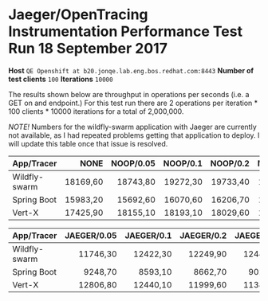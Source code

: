 # Jaeger/OpenTracing Instrumentation Performance Test Run 18 September 2017

**Host** `QE Openshift at b20.jonqe.lab.eng.bos.redhat.com:8443`
**Number of test clients** `100`
**Iterations** `10000`

The results shown below are throughput in operations per seconds (i.e. a GET on and endpoint.)  For this test run there are 2 operations per iteration * 100 clients * 10000 iterations for a total of 2,000,000. 

_NOTE!_ Numbers for the wildfly-swarm application with Jaeger are currently not available, as I had repeated problems
getting that application to deploy.  I will update this table once that issue is resolved.


| App/Tracer|NONE| NOOP/0.05| NOOP/0.1 | NOOP/0.2 | NOOP/1.0 |
| ------------- | -----:|-----:|-----:|-----:|-----:|
| Wildfly-swarm|18169,60|18743,80|19272,30|19733,40|18823,40|
| Spring Boot|15983,20|15692,60|16070,60|16206,70|16117,70| 
| Vert-X|17425,90|18155,10|18193,10|18029,60|17822,00|

| App/Tracer|JAEGER/0.05|JAEGER/0.1|JAEGER/0.2|JAEGER/1.0|
| ------------- | -----:|-----:|-----:|-----:|
| Wildfly-swarm|11746,30|12422,30|12249,90|12441,90|  
| Spring Boot|9248,70|8593,10|8662,70|9026,60| 
| Vert-X|12806,80|12440,10|11999,60|11389,70|


